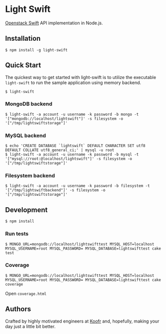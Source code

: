 # Light Swift

[Openstack Swift](http://docs.openstack.org/developer/swift/) API implementation in Node.js. 

## Installation

    $ npm install -g light-swift

## Quick Start

The quickest way to get started with light-swift is to utilize the executable `light-swift` to run the sample application using memory backend.

    $ light-swift

### MongoDB backend

    $ light-swift -a account -u username -k password -b mongo -t '["mongodb://localhost/lightswift"]' -s filesystem -o '["/tmp/lightswiftstorage"]'

### MySQL backend

    $ echo 'CREATE DATABASE `lightswift` DEFAULT CHARACTER SET utf8 DEFAULT COLLATE utf8_general_ci;' | mysql -u root
    $ light-swift -a account -u username -k password -b mysql -t '["mysql://root:@localhost/lightswift"]' -s filesystem -o '["/tmp/lightswiftstorage"]'

### Filesystem backend

    $ light-swift -a account -u username -k password -b filesystem -t '["/tmp/lightswiftbackend"]' -s filesystem -o '["/tmp/lightswiftstorage"]'

## Development

    $ npm install

### Run tests

    $ MONGO_URL=mongodb://localhost/lightswifttest MYSQL_HOST=localhost MYSQL_USERNAME=root MYSQL_PASSWORD= MYSQL_DATABASE=lightswifttest cake test

### Coverage

    $ MONGO_URL=mongodb://localhost/lightswifttest MYSQL_HOST=localhost MYSQL_USERNAME=root MYSQL_PASSWORD= MYSQL_DATABASE=lightswifttest cake coverage

Open `coverage.html`

## Authors

Crafted by highly motivated engineers at [Koofr](http://koofr.net) and, hopefully, making your day just a little bit better.
